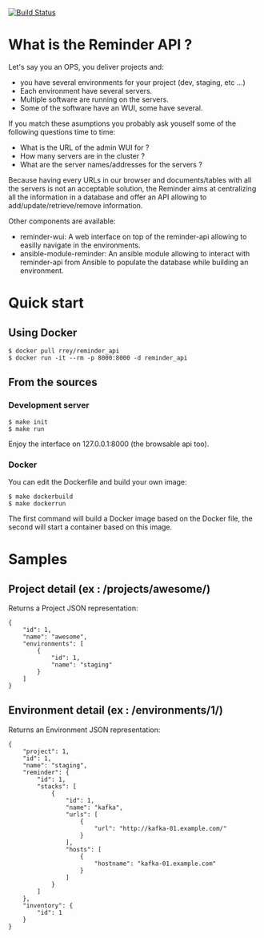 [![Build Status](https://travis-ci.org/rrey/reminder-api.svg?branch=master)](https://travis-ci.org/rrey/reminder-api)

# What is the Reminder API ?

Let's say you an OPS, you deliver projects and:
* you have several environments for your project (dev, staging, etc ...)
* Each environment have several servers.
* Multiple software are running on the servers.
* Some of the software have an WUI, some have several.

If you match these asumptions you probably ask youself some of the following questions time to time:

* What is the URL of the admin WUI for <random soft name here> ?
* How many servers are in the <random soft name here> cluster ?
* What are the server names/addresses for the <random soft name here> servers ?

Because having every URLs in our browser and documents/tables with all the servers is
not an acceptable solution, the Reminder aims at centralizing all the information in a
database and offer an API allowing to add/update/retrieve/remove information.

Other components are available:
* reminder-wui: A web interface on top of the reminder-api allowing to easilly navigate
in the environments.
* ansible-module-reminder: An ansible module allowing to interact with reminder-api from
Ansible to populate the database while building an environment.

# Quick start

## Using Docker

```
$ docker pull rrey/reminder_api
$ docker run -it --rm -p 8000:8000 -d reminder_api
```

## From the sources

### Development server

```
$ make init
$ make run
```

Enjoy the interface on 127.0.0.1:8000 (the browsable api too).

### Docker

You can edit the Dockerfile and build your own image:

```
$ make dockerbuild
$ make dockerrun
```

The first command will build a Docker image based on the Docker file, the
second will start a container based on this image.

# Samples

## Project detail (ex : /projects/awesome/)

Returns a Project JSON representation:
```
{
    "id": 1,
    "name": "awesome",
    "environments": [
        {
            "id": 1,
            "name": "staging"
        }
    ]
}
```

## Environment detail (ex : /environments/1/)

Returns an Environment JSON representation:
```
{
    "project": 1,
    "id": 1,
    "name": "staging",
    "reminder": {
        "id": 1,
        "stacks": [
            {
                "id": 1,
                "name": "kafka",
                "urls": [
                    {
                        "url": "http://kafka-01.example.com/"
                    }
                ],
                "hosts": [
                    {
                        "hostname": "kafka-01.example.com"
                    }
                ]
            }
        ]
    },
    "inventory": {
        "id": 1
    }
}
```
